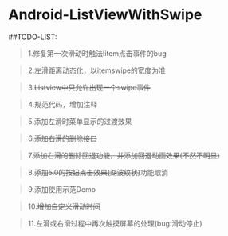 Android-ListViewWithSwipe
=========================================
##TODO-LIST:
>1.~~修复第一次滑动时触法Iitem点击事件的bug~~

>2.左滑距离动态化，以itemswipe的宽度为准
 
>3.~~Listview中只允许出现一个swipe事件~~
 
>4.规范代码，增加注释
 
>5.添加左滑时菜单显示的过渡效果
 
>6.~~添加右滑的删除接口~~
 
>7.~~添加右滑的删除回退功能，并添加回退动画效果(不然不明显)~~
 
>8.~~添加5.0的按钮点击效果(湖波纹状)~~功能取消

>9.添加使用示范Demo

>10.~~增加自定义滑动时间~~

>11.左滑或右滑过程中再次触摸屏幕的处理(bug:滑动停止)
